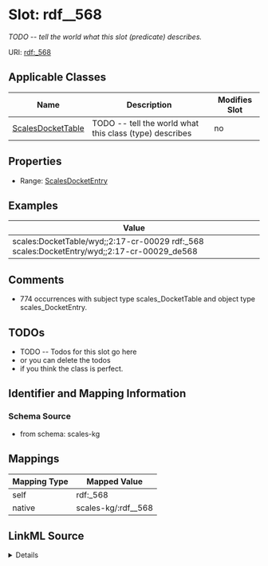 

# Slot: rdf__568


_TODO -- tell the world what this slot (predicate) describes._





URI: [rdf:_568](http://www.w3.org/1999/02/22-rdf-syntax-ns#_568)



<!-- no inheritance hierarchy -->





## Applicable Classes

| Name | Description | Modifies Slot |
| --- | --- | --- |
| [ScalesDocketTable](../classes/ScalesDocketTable.md) | TODO -- tell the world what this class (type) describes |  no  |







## Properties

* Range: [ScalesDocketEntry](../classes/ScalesDocketEntry.md)






## Examples

| Value |
| --- |
| scales:DocketTable/wyd;;2:17-cr-00029 rdf:_568 scales:DocketEntry/wyd;;2:17-cr-00029_de568 |

## Comments

* 774 occurrences with subject type scales_DocketTable and object type scales_DocketEntry.

## TODOs

* TODO -- Todos for this slot go here
* or you can delete the todos
* if you think the class is perfect.

## Identifier and Mapping Information







### Schema Source


* from schema: scales-kg




## Mappings

| Mapping Type | Mapped Value |
| ---  | ---  |
| self | rdf:_568 |
| native | scales-kg/:rdf__568 |




## LinkML Source

<details>
```yaml
name: rdf__568
description: TODO -- tell the world what this slot (predicate) describes.
todos:
- TODO -- Todos for this slot go here
- or you can delete the todos
- if you think the class is perfect.
comments:
- 774 occurrences with subject type scales_DocketTable and object type scales_DocketEntry.
examples:
- value: scales:DocketTable/wyd;;2:17-cr-00029 rdf:_568 scales:DocketEntry/wyd;;2:17-cr-00029_de568
from_schema: scales-kg
rank: 1000
slot_uri: rdf:_568
alias: rdf__568
domain_of:
- scales_DocketTable
range: scales_DocketEntry

```
</details>